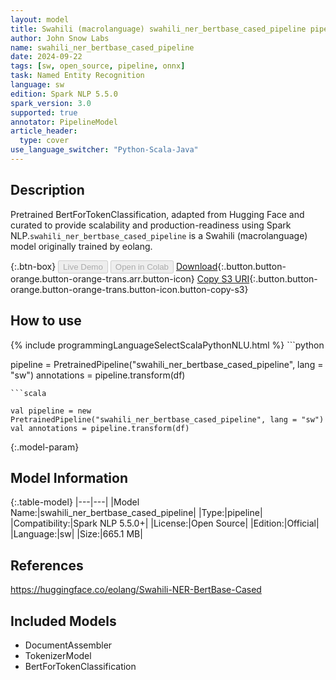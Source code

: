 ```yaml
---
layout: model
title: Swahili (macrolanguage) swahili_ner_bertbase_cased_pipeline pipeline BertForTokenClassification from eolang
author: John Snow Labs
name: swahili_ner_bertbase_cased_pipeline
date: 2024-09-22
tags: [sw, open_source, pipeline, onnx]
task: Named Entity Recognition
language: sw
edition: Spark NLP 5.5.0
spark_version: 3.0
supported: true
annotator: PipelineModel
article_header:
  type: cover
use_language_switcher: "Python-Scala-Java"
---
```


## Description

Pretrained BertForTokenClassification, adapted from Hugging Face and curated to provide scalability and production-readiness using Spark NLP.`swahili_ner_bertbase_cased_pipeline` is a Swahili (macrolanguage) model originally trained by eolang.

{:.btn-box}
<button class="button button-orange" disabled>Live Demo</button>
<button class="button button-orange" disabled>Open in Colab</button>
[Download](https://s3.amazonaws.com/auxdata.johnsnowlabs.com/public/models/swahili_ner_bertbase_cased_pipeline_sw_5.5.0_3.0_1727040538207.zip){:.button.button-orange.button-orange-trans.arr.button-icon}
[Copy S3 URI](s3://auxdata.johnsnowlabs.com/public/models/swahili_ner_bertbase_cased_pipeline_sw_5.5.0_3.0_1727040538207.zip){:.button.button-orange.button-orange-trans.button-icon.button-copy-s3}

## How to use



<div class="tabs-box" markdown="1">
{% include programmingLanguageSelectScalaPythonNLU.html %}
```python

pipeline = PretrainedPipeline("swahili_ner_bertbase_cased_pipeline", lang = "sw")
annotations =  pipeline.transform(df)   

```
```scala

val pipeline = new PretrainedPipeline("swahili_ner_bertbase_cased_pipeline", lang = "sw")
val annotations = pipeline.transform(df)

```
</div>

{:.model-param}
## Model Information

{:.table-model}
|---|---|
|Model Name:|swahili_ner_bertbase_cased_pipeline|
|Type:|pipeline|
|Compatibility:|Spark NLP 5.5.0+|
|License:|Open Source|
|Edition:|Official|
|Language:|sw|
|Size:|665.1 MB|

## References

https://huggingface.co/eolang/Swahili-NER-BertBase-Cased

## Included Models

- DocumentAssembler
- TokenizerModel
- BertForTokenClassification